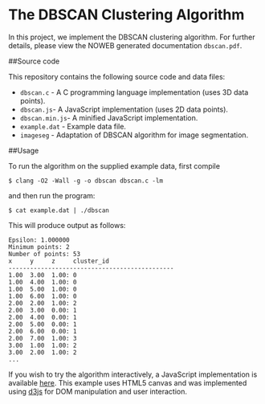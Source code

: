 # The DBSCAN Clustering Algorithm

In this project, we implement the DBSCAN clustering algorithm. For
further details, please view the NOWEB generated documentation `dbscan.pdf`.

##Source code

This repository contains the following source code and data files:

* `dbscan.c` - A C programming language implementation (uses 3D data points).
* `dbscan.js`- A JavaScript implementation (uses 2D data points).
* `dbscan.min.js`- A minified JavaScript implementation.
* `example.dat` - Example data file.
* `imageseg` - Adaptation of DBSCAN algorithm for image segmentation.

##Usage

To run the algorithm on the supplied example data, first compile

    $ clang -O2 -Wall -g -o dbscan dbscan.c -lm

and then run the program:

    $ cat example.dat | ./dbscan

This will produce output as follows:

    Epsilon: 1.000000
    Minimum points: 2
    Number of points: 53
    x     y     z     cluster_id
    ----------------------------------------------
    1.00  3.00  1.00: 0
    1.00  4.00  1.00: 0
    1.00  5.00  1.00: 0
    1.00  6.00  1.00: 0
    2.00  2.00  1.00: 2
    2.00  3.00  0.00: 1
    2.00  4.00  0.00: 1
    2.00  5.00  0.00: 1
    2.00  6.00  0.00: 1
    2.00  7.00  1.00: 3
    3.00  1.00  1.00: 2
    3.00  2.00  1.00: 2
    ...

If you wish to try the algorithm interactively, a JavaScript
implementation is available
[here](http://yaikhom.com/2015/09/04/implementing-the-dbscan-clustering-algorithm.html). This
example uses HTML5 canvas and was implemented using
[d3js](http://d3js.org) for DOM manipulation and user interaction.

